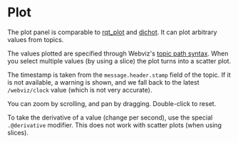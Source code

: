 # Plot

The plot panel is comparable to [rqt_plot](http://wiki.ros.org/rqt_plot) and [dichot](https://github.robot.car/cruise/dichot). It can plot arbitrary values from topics.

The values plotted are specified through Webviz's [topic path syntax](/help/topic-path-syntax). When you select multiple values (by using a slice) the plot turns into a scatter plot.

The timestamp is taken from the `message.header.stamp` field of the topic. If it is not available, a warning is shown, and we fall back to the latest `/webviz/clock` value (which is not very accurate).

You can zoom by scrolling, and pan by dragging. Double-click to reset.

To take the derivative of a value (change per second), use the special `.@derivative` modifier. This does not work with scatter plots (when using slices).
